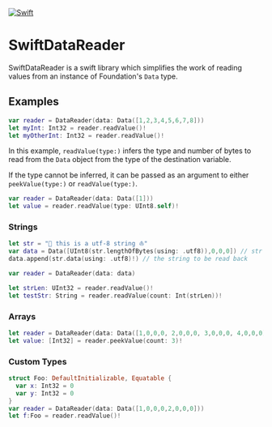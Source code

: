 [![Swift](https://github.com/Periodic-Apps/swift-data-reader/actions/workflows/swift.yml/badge.svg)](https://github.com/Periodic-Apps/swift-data-reader/actions/workflows/swift.yml)

# SwiftDataReader

SwiftDataReader is a swift library which simplifies the work of reading values 
from an instance of Foundation's `Data` type. 

## Examples

```swift
var reader = DataReader(data: Data([1,2,3,4,5,6,7,8]))
let myInt: Int32 = reader.readValue()!
let myOtherInt: Int32 = reader.readValue()!
```

In this example, `readValue(type:)` infers the type and number of bytes
to read from the `Data` object from the type of the destination
variable.

If the type cannot be inferred, it can be passed as an argument
to either `peekValue(type:)` or `readValue(type:)`.

```swift
var reader = DataReader(data: Data([1]))
let value = reader.readValue(type: UInt8.self)!
```

### Strings

```swift
let str = "🤞 this is a utf-8 string ⛵️"
var data = Data([UInt8(str.lengthOfBytes(using: .utf8)),0,0,0]) // str count
data.append(str.data(using: .utf8)!) // the string to be read back

var reader = DataReader(data: data)

let strLen: UInt32 = reader.readValue()!
let testStr: String = reader.readValue(count: Int(strLen))!
```

### Arrays

```swift
let reader = DataReader(data: Data([1,0,0,0, 2,0,0,0, 3,0,0,0, 4,0,0,0]))
let value: [Int32] = reader.peekValue(count: 3)!
```

### Custom Types

```swift
struct Foo: DefaultInitializable, Equatable {
  var x: Int32 = 0
  var y: Int32 = 0
}
var reader = DataReader(data: Data([1,0,0,0,2,0,0,0]))
let f:Foo = reader.readValue()!
```
